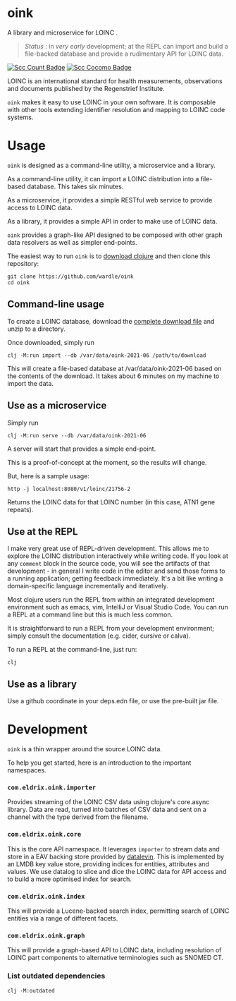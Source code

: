 # oink

A library and microservice for LOINC .

> *Status* : in *very early* development; at the REPL can import and build a file-backed
database and provide a rudimentary API for LOINC data.

[![Scc Count Badge](https://sloc.xyz/github/wardle/oink)](https://github.com/wardle/oink/)
[![Scc Cocomo Badge](https://sloc.xyz/github/wardle/oink?category=cocomo&avg-wage=100000)](https://github.com/wardle/oink/)


LOINC is an international standard for health measurements, observations and 
documents published by the Regenstrief Institute.

`oink` makes it easy to use LOINC in your own software. It is composable with
other tools extending identifier resolution and mapping to LOINC code
systems. 

# Usage

`oink` is designed as a command-line utility, a microservice and a library.

As a command-line utility, it can import a LOINC distribution into a file-based
database. This takes six minutes.

As a microservice, it provides a simple RESTful web service to provide access
to LOINC data.

As a library, it provides a simple API in order to make use of LOINC data.

`oink` provides a graph-like API designed to be composed with other graph data
resolvers as well as simpler end-points.

The easiest way to run `oink` is to [download clojure](https://clojure.org/guides/getting_started)
and then clone this repository:

```shell
git clone https://github.com/wardle/oink
cd oink
```

## Command-line usage

To create a LOINC database, download the [complete download file](https://loinc.org/download/loinc-and-relma-complete-download-file/) and unzip to a 
directory.

Once downloaded, simply run
```shell
clj -M:run import --db /var/data/oink-2021-06 /path/to/download
```

This will create a file-based database at 
/var/data/oink-2021-06 based on the contents of the download. It takes
about 6 minutes on my machine to import the data.

## Use as a microservice

Simply run 

```shell
clj -M:run serve --db /var/data/oink-2021-06
```

A server will start that provides a simple end-point. 

This is a proof-of-concept at the moment, so the results will change.

But, here is a sample usage:

```shell
http -j localhost:8080/v1/loinc/21756-2
```

Returns the LOINC data for that LOINC number (in this case, ATN1 gene repeats).



## Use at the REPL

I make very great use of REPL-driven development. This allows me to explore the
LOINC distribution interactively while writing code. If you look at any `comment`
block in the source code, you will see the artifacts of that development - 
in general I write code in the editor and send those forms to a running 
application; getting feedback immediately. It's a bit like writing a domain-specific
language incrementally and iteratively.

Most clojure users run the REPL from within an integrated development 
environment such as emacs, vim, IntelliJ or Visual Studio Code. You can run 
a REPL at a command line but this is much less common.

It is straightforward to run a REPL from your development environment; simply
consult the documentation (e.g. cider, cursive or calva).

To run a REPL at the command-line, just run:

```shell
clj
```

## Use as a library

Use a github coordinate in your deps.edn file, or use the pre-built jar
file. 

# Development

`oink` is a thin wrapper around the source LOINC data. 

To help you get started, here is an introduction to the important namespaces.

### `com.eldrix.oink.importer`

Provides streaming of the LOINC CSV data using clojure's core.async library. 
Data are read, turned into batches of CSV data and sent on a channel with the 
type derived from the filename. 

### `com.eldrix.oink.core`

This is the core API namespace. It leverages `importer` to stream data and
store in a EAV backing store provided by [datalevin](https://github.com/juji-io/datalevin). 
This is implemented by an LMDB key value store, providing indices for entities, 
attributes and values. We use datalog to slice and dice the LOINC data for API 
access and to build a more optimised index for search.

### `com.eldrix.oink.index`

This will provide a Lucene-backed search index, permitting search of LOINC
entities via a range of different facets. 

### `com.eldrix.oink.graph`

This will provide a graph-based API to LOINC data, including resolution of 
LOINC part components to alternative terminologies such as SNOMED CT.

### List outdated dependencies

```shell
clj -M:outdated
```
